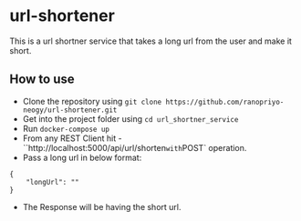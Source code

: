 # url-shortener

This is a url shortner service that takes a long url from the user and make it short.

## How to use

- Clone the repository using `git clone https://github.com/ranopriyo-neogy/url-shortener.git`
- Get into the project folder using `cd url_shortner_service`
- Run `docker-compose up`
- From any REST Client hit - ``http://localhost:5000/api/url/shorten` with `POST` operation.
- Pass a long url in below format:
```
{
    "longUrl": ""
}
```
- The Response will be having the short url.